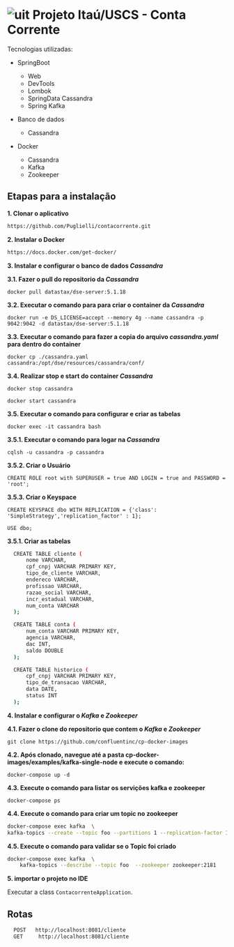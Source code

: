 # ![uit](https://user-images.githubusercontent.com/62891985/82739494-5e96bd80-9d16-11ea-993d-25c048bad462.png) Projeto Itaú/USCS - Conta Corrente

Tecnologias utilizadas:

- SpringBoot
  - Web
  - DevTools
  - Lombok
  - SpringData Cassandra
  - Spring Kafka

- Banco de dados
  - Cassandra
 
- Docker
  - Cassandra
  - Kafka
  - Zookeeper

## Etapas para a instalação

**1. Clonar o aplicativo**

```bash
https://github.com/Puglielli/contacorrente.git
```

**2. Instalar o Docker**

```bash
https://docs.docker.com/get-docker/
```

**3. Instalar e configurar o banco de dados *Cassandra***

  **3.1. Fazer o pull do repositorio da *Cassandra***

  `docker pull datastax/dse-server:5.1.18`

  **3.2. Executar o comando para para criar o container da *Cassandra***
  
  `docker run -e DS_LICENSE=accept --memory 4g --name cassandra -p 9042:9042 -d datastax/dse-server:5.1.18`

  **3.3. Executar o comando para fazer a copia do arquivo *cassandra.yaml* para dentro do container**
 
  `docker cp ./cassandra.yaml cassandra:/opt/dse/resources/cassandra/conf/`

  **3.4. Realizar stop e start do container *Cassandra***
  
  `docker stop cassandra`

  `docker start cassandra`

  **3.5. Executar o comando para configurar e criar as tabelas**
  
  `docker exec -it cassandra bash`

  **3.5.1. Executar o comando para logar na *Cassandra***
  
  `cqlsh -u cassandra -p cassandra`

  **3.5.2. Criar o Usuário**

  `CREATE ROLE root with SUPERUSER = true AND LOGIN = true and PASSWORD = 'root';`

  **3.5.3. Criar o Keyspace**

  `CREATE KEYSPACE dbo WITH REPLICATION = {'class': 'SimpleStrategy','replication_factor' : 1};`

  `USE dbo;`

  **3.5.1. Criar as tabelas**

```bash
  CREATE TABLE cliente (
      nome VARCHAR,
      cpf_cnpj VARCHAR PRIMARY KEY,
      tipo_de_cliente VARCHAR,
      endereco VARCHAR,
      profissao VARCHAR,
      razao_social VARCHAR,
      incr_estadual VARCHAR,
      num_conta VARCHAR
  );
```
```bash
  CREATE TABLE conta (
      num_conta VARCHAR PRIMARY KEY,
      agencia VARCHAR,
      dac INT,
      saldo DOUBLE
  );
```
```bash
  CREATE TABLE historico (
      cpf_cnpj VARCHAR PRIMARY KEY,
      tipo_de_transacao VARCHAR,
      data DATE,
      status INT
  );
```

**4. Instalar e configurar o *Kafka* e *Zookeeper***

  **4.1. Fazer o clone do repositorio que contem o *Kafka* e *Zookeeper***

  `git clone https://github.com/confluentinc/cp-docker-images`

  **4.2. Após clonado, navegue até a pasta cp-docker-images/examples/kafka-single-node e execute o comando:**
  
  `docker-compose up -d`

  **4.3. Execute o comando para listar os servições kafka e zookeeper**
  
  `docker-compose ps`

**4.4. Execute o comando para criar um topic no zookeeper**

  ```bash
  docker-compose exec kafka  \
  kafka-topics --create --topic foo --partitions 1 --replication-factor 1 --if-not-exists --zookeeper zookeeper:2181
  ```
**4.5. Execute o comando para validar se o Topic foi criado**

```bash
docker-compose exec kafka  \
    kafka-topics --describe --topic foo  --zookeeper zookeeper:2181
```

**5. importar o projeto no IDE**

Executar a class `ContacorrenteApplication`.

## Rotas

```bash
  POST   http://localhost:8081/cliente
  GET     http://localhost:8081/cliente
```